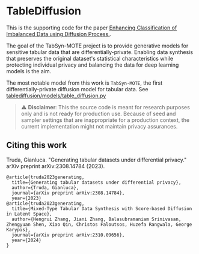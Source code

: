 # TableDiffusion

This is the supporting code for the paper [Enhancing Classification of Imbalanced Data using Diffusion Process.]([https://www.techrxiv.org/users/757062/articles/729160-enhancing-classification-of-imbalanced-data-using-diffusion-process]).

The goal of the TabSyn-MOTE project is to provide generative models for sensitive tabular data that are differentially-private. Enabling data synthesis that preserves the original dataset's statistical characteristics while protecting individual privacy and balancing the data for deep learning models is the aim.

The most notable model from this work is `TabSyn-MOTE`, the first differentially-private diffusion model for tabular data. See [tablediffusion/models/table_diffusion.py](tablediffusion/models/table_diffusion.py)

> :warning: **Disclaimer**: This the source code is meant for research purposes only and is not ready for production use. Because of seed and sampler settings that are inappropriate for a production context, the current implementation might not maintain privacy assurances.


## Citing this work

Truda, Gianluca. "Generating tabular datasets under differential privacy." arXiv preprint arXiv:2308.14784 (2023).

```
@article{truda2023generating,
  title={Generating tabular datasets under differential privacy},
  author={Truda, Gianluca},
  journal={arXiv preprint arXiv:2308.14784},
  year={2023}
@article{truda2023generating,
  title={Mixed-Type Tabular Data Synthesis with Score-based Diffusion in Latent Space},
  author={Hengrui Zhang, Jiani Zhang, Balasubramaniam Srinivasan, Zhengyuan Shen, Xiao Qin, Christos Faloutsos, Huzefa Rangwala, George Karypis},
  journal={arXiv preprint arXiv:2310.09656},
  year={2024}
}
```

